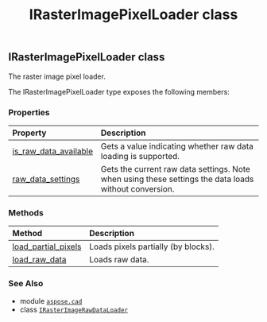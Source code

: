 ﻿---
title: IRasterImagePixelLoader class
second_title: Aspose.CAD for Python via .NET API References
description: 
type: docs
weight: 290
url: /python-net/aspose.cad/irasterimagepixelloader/
is_root: false
---

## IRasterImagePixelLoader class

The raster image pixel loader.



The IRasterImagePixelLoader type exposes the following members:

### Properties
| Property | Description |
| :- | :- |
| [is_raw_data_available](/cad/python-net/aspose.cad/irasterimagepixelloader/is_raw_data_available) | Gets a value indicating whether raw data loading is supported. |
| [raw_data_settings](/cad/python-net/aspose.cad/irasterimagepixelloader/raw_data_settings) | Gets the current raw data settings. Note when using these settings the data loads without conversion. |


### Methods
| Method | Description |
| :- | :- |
| [load_partial_pixels](/cad/python-net/aspose.cad/irasterimagepixelloader/load_partial_pixels/#aspose.cad.Rectangle-aspose.cad.IPartialPixelLoader) | Loads pixels partially (by blocks). |
| [load_raw_data](/cad/python-net/aspose.cad/irasterimagepixelloader/load_raw_data/#aspose.cad.Rectangle-aspose.cad.RawDataSettings-aspose.cad.IPartialRawDataLoader) | Loads raw data. |



### See Also
* module [`aspose.cad`](..)
* class [`IRasterImageRawDataLoader`](/cad/python-net/aspose.cad/irasterimagerawdataloader)
